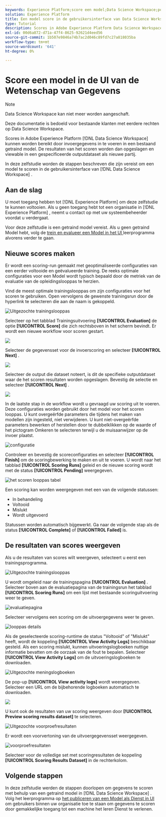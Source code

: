 ```yaml
---
keywords: Experience Platform;score een model;Data Science Workspace;populaire onderwerpen;ui;scoring run;scores resultaten
solution: Experience Platform
title: Een model score in de gebruikersinterface van Data Science Workspace
type: Tutorial
description: Scores in Adobe Experience Platform Data Science Workspace kunnen worden bereikt door invoergegevens in te voeren in een bestaand getraind model. De resultaten van het scoren worden dan opgeslagen en viewable in een gespecificeerde outputdataset als nieuwe partij.
exl-id: 00d6a872-d71a-47f4-8625-92621d4eed56
source-git-commit: 1b507e9846a74b7ac2d046c89fd7c27a818035ba
workflow-type: tm+mt
source-wordcount: '641'
ht-degree: 0%

---
```


# Score een model in de UI van de Wetenschap van Gegevens

>[!NOTE]
>
>Data Science Workspace kan niet meer worden aangeschaft.
>
>Deze documentatie is bedoeld voor bestaande klanten met eerdere rechten op Data Science Workspace.

Scores in Adobe Experience Platform [!DNL Data Science Workspace] kunnen worden bereikt door invoergegevens in te voeren in een bestaand getraind model. De resultaten van het scoren worden dan opgeslagen en viewable in een gespecificeerde outputdataset als nieuwe partij.

In deze zelfstudie worden de stappen beschreven die zijn vereist om een model te scoren in de gebruikersinterface van [!DNL Data Science Workspace] .

## Aan de slag

U moet toegang hebben tot [!DNL Experience Platform] om deze zelfstudie te kunnen voltooien. Als u geen toegang hebt tot een organisatie in [!DNL Experience Platform] , neemt u contact op met uw systeembeheerder voordat u verdergaat.

Voor deze zelfstudie is een getraind model vereist. Als u geen getraind Model hebt, volg de [ trein en evalueer een Model in het UI ](./train-evaluate-model-ui.md) leerprogramma alvorens verder te gaan.

## Nieuwe scores maken

Er wordt een scoring-run gemaakt met geoptimaliseerde configuraties van een eerder voltooide en geëvalueerde training. De reeks optimale configuraties voor een Model wordt typisch bepaald door de metriek van de evaluatie van de opleidingslooppas te herzien.

Vind de meest optimale trainingslooppas om zijn configuraties voor het scoren te gebruiken. Open vervolgens de gewenste trainingsrun door de hyperlink te selecteren die aan de naam is gekoppeld.

![ Uitgezochte trainingslooppas ](../images/models-recipes/score/select-run.png)

Selecteer op het tabblad Trainingsuitvoering **[!UICONTROL Evaluation]** de optie **[!UICONTROL Score]** die zich rechtsboven in het scherm bevindt. Er wordt een nieuwe workflow voor scoren gestart.

![](../images/models-recipes/score/training_run_overview.png)

Selecteer de gegevensset voor de invoerscoring en selecteer **[!UICONTROL Next]** .

![](../images/models-recipes/score/scoring_input.png)

Selecteer de output die dataset noteert, is dit de specifieke outputdataset waar de het scoren resultaten worden opgeslagen. Bevestig de selectie en selecteer **[!UICONTROL Next]** .

![](../images/models-recipes/score/scoring_results.png)

In de laatste stap in de workflow wordt u gevraagd uw scoring uit te voeren. Deze configuraties worden gebruikt door het model voor het scoren looppas.
U kunt overgeërfde parameters die tijdens het maken van modellen zijn ingesteld, niet verwijderen. U kunt niet-overgeërfde parameters bewerken of herstellen door te dubbelklikken op de waarde of het pictogram Omkeren te selecteren terwijl u de muisaanwijzer op de invoer plaatst.

![ configuratie ](../images/models-recipes/score/configuration.png)

Controleer en bevestig de scoreconfiguraties en selecteer **[!UICONTROL Finish]** om de scoringbewerking te maken en uit te voeren. U wordt naar het tabblad **[!UICONTROL Scoring Runs]** geleid en de nieuwe scoring wordt met de status **[!UICONTROL Pending]** weergegeven.

![ het scoren looppas tabel ](../images/models-recipes/score/scoring_runs_tab.png)

Een scoring kan worden weergegeven met een van de volgende statussen:

- In behandeling
- Voltooid
- Mislukt
- Wordt uitgevoerd

Statussen worden automatisch bijgewerkt. Ga naar de volgende stap als de status **[!UICONTROL Complete]** of **[!UICONTROL Failed]** is.

## De resultaten van scores weergeven

Als u de resultaten van scores wilt weergeven, selecteert u eerst een trainingsprogramma.

![ Uitgezochte trainingslooppas ](../images/models-recipes/score/select-run.png)

U wordt omgeleid naar de trainingspagina **[!UICONTROL Evaluation]** . Selecteer boven aan de evaluatiepagina van de trainingsrun het tabblad **[!UICONTROL Scoring Runs]** om een lijst met bestaande scoringuitvoering weer te geven.

![ evaluatiepagina ](../images/models-recipes/score/view_scoring_runs.png)

Selecteer vervolgens een scoring om de uitvoergegevens weer te geven.

![ looppas details ](../images/models-recipes/score/view_details.png)

Als de geselecteerde scoring-runtime de status &quot;Voltooid&quot; of &quot;Mislukt&quot; heeft, wordt de koppeling **[!UICONTROL View Activity Logs]** beschikbaar gesteld. Als een scoring mislukt, kunnen uitvoeringslogboeken nuttige informatie bevatten om de oorzaak van de fout te bepalen. Selecteer **[!UICONTROL View Activity Logs]** om de uitvoeringslogboeken te downloaden.

![ Uitgezochte meningslogboeken ](../images/models-recipes/score/view_logs.png)

De pop-up **[!UICONTROL View activity logs]** wordt weergegeven. Selecteer een URL om de bijbehorende logboeken automatisch te downloaden.

![](../images/models-recipes/score/activity_logs.png)

U kunt ook de resultaten van uw scoring weergeven door **[!UICONTROL Preview scoring results dataset]** te selecteren.

![ Uitgezochte voorproefresultaten ](../images/models-recipes/score/view_results.png)

Er wordt een voorvertoning van de uitvoergegevensset weergegeven.

![ voorproefresultaten ](../images/models-recipes/score/preview_results.png)

Selecteer voor de volledige set met scoringresultaten de koppeling **[!UICONTROL Scoring Results Dataset]** in de rechterkolom.

## Volgende stappen

In deze zelfstudie werden de stappen doorlopen om gegevens te scoren met behulp van een getraind model in [!DNL Data Science Workspace] . Volg het leerprogramma op [ het publiceren van een Model als Dienst in UI ](./publish-model-service-ui.md) om gebruikers binnen uw organisatie toe te staan om gegevens te scoren door gemakkelijke toegang tot een machine het leren Dienst te verlenen.
